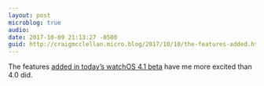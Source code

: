 ```yaml
---
layout: post
microblog: true
audio: 
date: 2017-10-09 21:13:27 -0500
guid: http://craigmcclellan.micro.blog/2017/10/10/the-features-added.html
---
```

The features [added in today’s watchOS 4.1 beta](https://9to5mac.com/2017/10/09/watchos-4-1-beta-2-new-changes-features-video/) have me more excited than 4.0 did.
